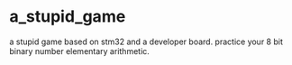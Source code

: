 # a_stupid_game
a stupid game based on stm32 and a developer board. practice your 8 bit binary number elementary arithmetic.
